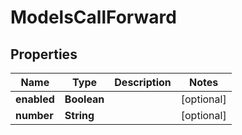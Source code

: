 

# ModelsCallForward

## Properties

Name | Type | Description | Notes
------------ | ------------- | ------------- | -------------
**enabled** | **Boolean** |  |  [optional]
**number** | **String** |  |  [optional]




